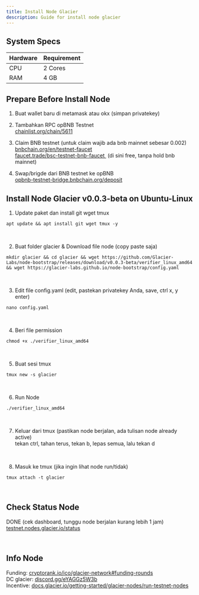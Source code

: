 ```yaml
---
title: Install Node Glacier
description: Guide for install node glacier
---
```


## System Specs
| Hardware  |	Requirement |
|-----------|-------------|
| CPU	      | 2 Cores     |
| RAM	      | 4 GB        |

## Prepare Before Install Node
1. Buat wallet baru di metamask atau okx (simpan privatekey)

2. Tambahkan RPC opBNB Testnet  
  <a href="https://chainlist.org/chain/5611" target="_blank" rel="noopener noreferrer">chainlist.org/chain/5611</a> 

3. Claim BNB testnet (untuk claim wajib ada bnb mainnet sebesar 0.002)  
  <a href="https://www.bnbchain.org/en/testnet-faucet" target="_blank" rel="noopener noreferrer">bnbchain.org/en/testnet-faucet </a>   
  <a href="https://faucet.trade/bsc-testnet-bnb-faucet" target="_blank" rel="noopener noreferrer">faucet.trade/bsc-testnet-bnb-faucet </a> (di sini free, tanpa hold bnb mainnet)

4. Swap/brigde dari BNB testnet ke opBNB  
   <a href="https://opbnb-testnet-bridge.bnbchain.org/deposit" target="_blank" rel="noopener noreferrer">opbnb-testnet-bridge.bnbchain.org/deposit</a>


## Install Node Glacier v0.0.3-beta on Ubuntu-Linux
1. Update paket dan install git wget tmux

```
apt update && apt install git wget tmux -y
```
</br>

2. Buat folder glacier & Download file node (copy paste saja)

```
mkdir glacier && cd glacier && wget https://github.com/Glacier-Labs/node-bootstrap/releases/download/v0.0.3-beta/verifier_linux_amd64 && wget https://glacier-labs.github.io/node-bootstrap/config.yaml
```
</br>

3. Edit file config.yaml (edit, pastekan privatekey Anda, save, ctrl x, y enter)

```
nano config.yaml
```
</br>

4. Beri file permission

```
chmod +x ./verifier_linux_amd64
```
</br>

5. Buat sesi tmux

```
tmux new -s glacier
```
</br>

6. Run Node

```
./verifier_linux_amd64
```
</br>

7. Keluar dari tmux (pastikan node berjalan, ada tulisan node already active)  
   tekan ctrl, tahan terus, tekan b, lepas semua, lalu tekan d
</br>

8. Masuk ke tmux (jika ingin lihat node run/tidak)

```
tmux attach -t glacier
```
</br>

## Check Status Node

DONE (cek dashboard, tunggu node berjalan kurang lebih 1 jam)  
   <a href="https://testnet.nodes.glacier.io/status" target="_blank" rel="noopener noreferrer">testnet.nodes.glacier.io/status</a>

</br>

## Info Node

Funding: <a href="https://cryptorank.io/ico/glacier-network#funding-rounds" target="_blank" rel="noopener noreferrer">cryptorank.io/ico/glacier-network#funding-rounds</a>  
DC glacier: <a href="https://discord.gg/eYAGGz5W3b" target="_blank" rel="noopener noreferrer">discord.gg/eYAGGz5W3b</a>  
Incentive: <a href="https://docs.glacier.io/getting-started/glacier-nodes/run-testnet-nodes" target="_blank" rel="noopener noreferrer">docs.glacier.io/getting-started/glacier-nodes/run-testnet-nodes</a>

<head>
<!-- Google tag (gtag.js) -->
<script async src="https://www.googletagmanager.com/gtag/js?id=G-4WB2W24M31"></script>
<script>
  window.dataLayer = window.dataLayer || [];
  function gtag(){dataLayer.push(arguments);}
  gtag('js', new Date());
  gtag('config', 'G-4WB2W24M31');
</script>
</head>